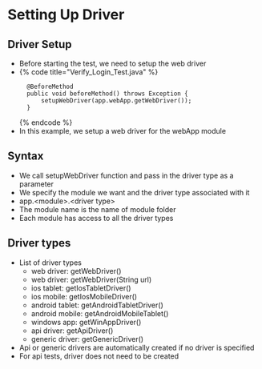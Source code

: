 # Setting Up Driver

## Driver Setup

* Before starting the test, we need to setup the web driver
* {% code title="Verify\_Login\_Test.java" %}
  ```text
  	@BeforeMethod
  	public void beforeMethod() throws Exception {
  		setupWebDriver(app.webApp.getWebDriver());
  	}
  ```
  {% endcode %}
* In this example, we setup a web driver for the webApp module

## Syntax

* We call setupWebDriver function and pass in the driver type as a parameter
* We specify the module we want and the driver type associated with it
* app.&lt;module&gt;.&lt;driver type&gt;
* The module name is the name of module folder
* Each module has access to all the driver types

## Driver types

* List of driver types
  * web driver: getWebDriver\(\)
  * web driver: getWebDriver\(String url\)
  * ios tablet: getIosTabletDriver\(\)
  * ios mobile: getIosMobileDriver\(\)
  * android tablet: getAndroidTabletDriver\(\)
  * android mobile: getAndroidMobileTablet\(\)
  * windows app: getWinAppDriver\(\)
  * api driver: getApiDriver\(\)
  * generic driver: getGenericDriver\(\)
* Api or generic drivers are automatically created if no driver is specified
* For api tests, driver does not need to be created

